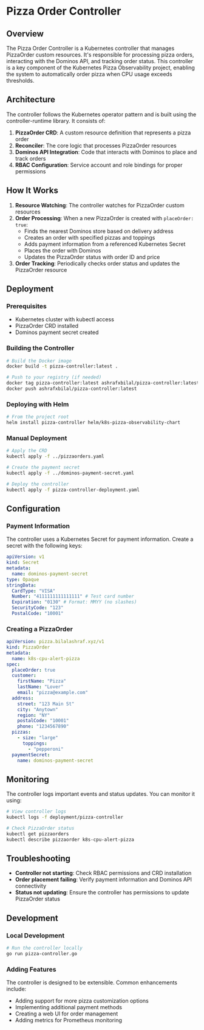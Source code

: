 # Pizza Order Controller

## Overview

The Pizza Order Controller is a Kubernetes controller that manages PizzaOrder custom resources. It's responsible for processing pizza orders, interacting with the Dominos API, and tracking order status. This controller is a key component of the Kubernetes Pizza Observability project, enabling the system to automatically order pizza when CPU usage exceeds thresholds.

## Architecture

The controller follows the Kubernetes operator pattern and is built using the controller-runtime library. It consists of:

1. **PizzaOrder CRD**: A custom resource definition that represents a pizza order
2. **Reconciler**: The core logic that processes PizzaOrder resources
3. **Dominos API Integration**: Code that interacts with Dominos to place and track orders
4. **RBAC Configuration**: Service account and role bindings for proper permissions

## How It Works

1. **Resource Watching**: The controller watches for PizzaOrder custom resources
2. **Order Processing**: When a new PizzaOrder is created with `placeOrder: true`:
   - Finds the nearest Dominos store based on delivery address
   - Creates an order with specified pizzas and toppings
   - Adds payment information from a referenced Kubernetes Secret
   - Places the order with Dominos
   - Updates the PizzaOrder status with order ID and price
3. **Order Tracking**: Periodically checks order status and updates the PizzaOrder resource

## Deployment

### Prerequisites

- Kubernetes cluster with kubectl access
- PizzaOrder CRD installed
- Dominos payment secret created

### Building the Controller

```bash
# Build the Docker image
docker build -t pizza-controller:latest .

# Push to your registry (if needed)
docker tag pizza-controller:latest ashrafxbilal/pizza-controller:latest
docker push ashrafxbilal/pizza-controller:latest
```

### Deploying with Helm

```bash
# From the project root
helm install pizza-controller helm/k8s-pizza-observability-chart
```

### Manual Deployment

```bash
# Apply the CRD
kubectl apply -f ../pizzaorders.yaml

# Create the payment secret
kubectl apply -f ../dominos-payment-secret.yaml

# Deploy the controller
kubectl apply -f pizza-controller-deployment.yaml
```

## Configuration

### Payment Information

The controller uses a Kubernetes Secret for payment information. Create a secret with the following keys:

```yaml
apiVersion: v1
kind: Secret
metadata:
  name: dominos-payment-secret
type: Opaque
stringData:
  CardType: "VISA"
  Number: "4111111111111111" # Test card number
  Expiration: "0130" # Format: MMYY (no slashes)
  SecurityCode: "123"
  PostalCode: "10001"
```

### Creating a PizzaOrder

```yaml
apiVersion: pizza.bilalashraf.xyz/v1
kind: PizzaOrder
metadata:
  name: k8s-cpu-alert-pizza
spec:
  placeOrder: true
  customer:
    firstName: "Pizza"
    lastName: "Lover"
    email: "pizza@example.com"
  address:
    street: "123 Main St"
    city: "Anytown"
    region: "NY"
    postalCode: "10001"
    phone: "1234567890"
  pizzas:
    - size: "large"
      toppings:
        - "pepperoni"
  paymentSecret:
    name: dominos-payment-secret
```

## Monitoring

The controller logs important events and status updates. You can monitor it using:

```bash
# View controller logs
kubectl logs -f deployment/pizza-controller

# Check PizzaOrder status
kubectl get pizzaorders
kubectl describe pizzaorder k8s-cpu-alert-pizza
```

## Troubleshooting

- **Controller not starting**: Check RBAC permissions and CRD installation
- **Order placement failing**: Verify payment information and Dominos API connectivity
- **Status not updating**: Ensure the controller has permissions to update PizzaOrder status

## Development

### Local Development

```bash
# Run the controller locally
go run pizza-controller.go
```

### Adding Features

The controller is designed to be extensible. Common enhancements include:

- Adding support for more pizza customization options
- Implementing additional payment methods
- Creating a web UI for order management
- Adding metrics for Prometheus monitoring